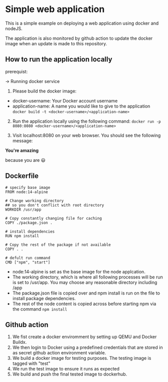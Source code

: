 # Simple web application

This is a simple example on deploying a web application using docker and nodeJS. 

The application is also monitored by github action to update the docker image when an update is made to this repository.

## How to run the application locally
prerequist:

-> Running docker service

1. Please build the docker image:
- docker-username: Your Docker account username
- application-name: A name you would like to give to the application
`docker build -t <docker-username>/<application-name>`

2. Run the application locally using the following command:
`docker run -p 8080:8080 <docker-username>/<application-name>`

3. Visit localhost:8080 on your web browser. You should see the following message:

**You're amazing**

because you are 😃

## Dockerfile
```
# specify base image
FROM node:14-alpine

# Change working directory 
## so you don't conflict with root directory
WORKDIR /usr/app

# Copy constantly changing file for caching
COPY ./package.json .

# install dependencies
RUN npm install

# Copy the rest of the package if not available
COPY . .

# defult run command
CMD ["npm", "start"]
```

- node:14-alpine is set as the base image for the node applcation.
- The working directory, which is where all following processes will be run is set to /usr/app. You may choose any reasonable directory including /app
- The package.json file is copied over and npm install is run on the file to install package dependencies.
- The rest of the node content is copied across before starting npm via the command `npm install`


## Github action

1. We fist create a docker enviromment by setting up QEMU and Docker Buildx. 
2. We then login to Docker using a predefined credentials that are stored in as secret github action environment variable. 
3. We build a docker image for testing purposes. The testing image is tagged with "test"
4. We run the test image to ensure it runs as expected
5. We build and push the final tested image to dockerhub. 